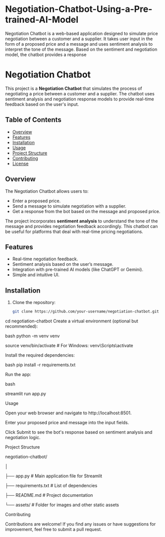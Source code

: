 # Negotiation-Chatbot-Using-a-Pre-trained-AI-Model
Negotiation Chatbot is a web-based application designed to simulate price negotiation between a customer and a supplier. It takes user input in the form of a proposed price and a message and uses sentiment analysis to interpret the tone of the message. Based on the sentiment and negotiation model, the chatbot provides a response

# Negotiation Chatbot

This project is a **Negotiation Chatbot** that simulates the process of negotiating a price between a customer and a supplier. The chatbot uses sentiment analysis and negotiation response models to provide real-time feedback based on the user's input.

## Table of Contents

- [Overview](#overview)
- [Features](#features)
- [Installation](#installation)
- [Usage](#usage)
- [Project Structure](#project-structure)
- [Contributing](#contributing)
- [License](#license)

## Overview

The Negotiation Chatbot allows users to:
- Enter a proposed price.
- Send a message to simulate negotiation with a supplier.
- Get a response from the bot based on the message and proposed price.

The project incorporates **sentiment analysis** to understand the tone of the message and provides negotiation feedback accordingly. This chatbot can be useful for platforms that deal with real-time pricing negotiations.

## Features

- Real-time negotiation feedback.
- Sentiment analysis based on the user’s message.
- Integration with pre-trained AI models (like ChatGPT or Gemini).
- Simple and intuitive UI.
  
## Installation

1. Clone the repository:

   ```bash
   git clone https://github.com/your-username/negotiation-chatbot.git


cd negotiation-chatbot
Create a virtual environment (optional but recommended):

bash
python -m venv venv

source venv/bin/activate  # For Windows: venv\Scripts\activate

Install the required dependencies:

bash
pip install -r requirements.txt

Run the app:

bash

streamlit run app.py

Usage

Open your web browser and navigate to http://localhost:8501.

Enter your proposed price and message into the input fields.

Click Submit to see the bot's response based on sentiment analysis and negotiation logic.

Project Structure

negotiation-chatbot/

│

├── app.py               # Main application file for Streamlit

├── requirements.txt      # List of dependencies

├── README.md             # Project documentation

└── assets/               # Folder for images and other static assets

Contributing

Contributions are welcome! If you find any issues or have suggestions for improvement, feel free to submit a pull request.


